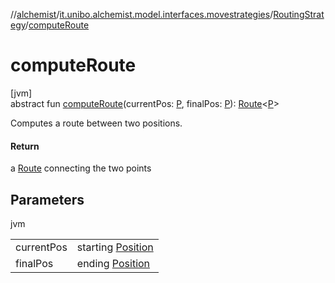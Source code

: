 //[alchemist](../../../index.md)/[it.unibo.alchemist.model.interfaces.movestrategies](../index.md)/[RoutingStrategy](index.md)/[computeRoute](compute-route.md)

# computeRoute

[jvm]\
abstract fun [computeRoute](compute-route.md)(currentPos: [P](../../it.unibo.alchemist/-supported-incarnations/get.md), finalPos: [P](../../it.unibo.alchemist/-supported-incarnations/get.md)): [Route](../../it.unibo.alchemist.model.interfaces/-route/index.md)<[P](../../it.unibo.alchemist/-supported-incarnations/get.md)>

Computes a route between two positions.

#### Return

a [Route](../../it.unibo.alchemist.model.interfaces/-route/index.md) connecting the two points

## Parameters

jvm

| | |
|---|---|
| currentPos | starting [Position](../../it.unibo.alchemist.model.interfaces/-position/index.md) |
| finalPos | ending [Position](../../it.unibo.alchemist.model.interfaces/-position/index.md) |
